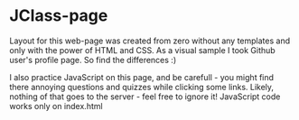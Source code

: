 # JClass-page

Layout for this web-page was created from zero without any templates and only with the power of HTML and CSS. As a visual sample I took Github user's profile page. So find the differences :) 

I also practice JavaScript on this page, and be carefull - you might find there annoying questions and quizzes while clicking some links. Likely, nothing of that goes to the server - feel free to ignore it!  JavaScript code works only on index.html
